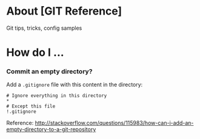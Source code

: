 # About  [GIT Reference]
Git tips, tricks, config samples

# How do I ...

### Commit an empty directory?
Add a `.gitignore` file with this content in the directory:
```
# Ignore everything in this directory
*
# Except this file
!.gitignore
```
Reference: http://stackoverflow.com/questions/115983/how-can-i-add-an-empty-directory-to-a-git-repository
